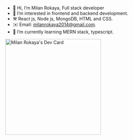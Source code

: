 - 👋 Hi, I’m Milan Rokaya, Full stack developer
- 👀 I’m interested in frontend and backend development.
- ⚒️ React js, Node js, MongoDB, HTML and CSS.
- ✉️ Email: milanrokaya2014@gmail.com.
- 🌱 I’m currently learning MERN stack, typescript.

<a href="https://app.daily.dev/milan0827"><img src="https://api.daily.dev/devcards/5a13e942a7264ceb9e0336c71676ed4e.png?r=jtc" width="300" alt="Milan Rokaya's Dev Card"/></a>
<!---
milan0827/milan0827 is a ✨ special ✨ repository because its `README.md` (this file) appears on your GitHub profile.
You can click the Preview link to take a look at your changes.
--->
